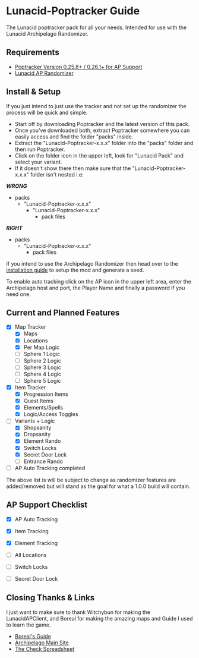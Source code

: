 # Lunacid-Poptracker Guide
 The Lunacid poptracker pack for all your needs. Intended for use with the Lunacid Archipelago Randomizer.

 ## Requirements
- [Poptracker Version 0.25.8+ / 0.26.1+ for AP Support](https://github.com/black-sliver/PopTracker/releases)
- [Lunacid AP Randomizer](https://github.com/Witchybun/LunacidAPClient/releases)

## Install & Setup
If you just intend to just use the tracker and not set up the randomizer the process will be quick and simple. 
- Start off by downloading Poptracker and the latest version of this pack. 
- Once you've downloaded both, extract Poptracker somewhere you can easily access and find the folder "packs" inside.
- Extract the "Lunacid-Poptracker-x.x.x" folder into the "packs" folder and then run Poptracker.
- Click on the folder icon in the upper left, look for "Lunacid Pack" and select your variant. 
- If it doesn't show there then make sure that the "Lunacid-Poptracker-x.x.x" folder isn't nested i.e:

_**WRONG**_
- packs
    - "Lunacid-Poptracker-x.x.x" 
        - "Lunacid-Poptracker-x.x.x" 
            - pack files

_**RIGHT**_
- packs
    - "Lunacid-Poptracker-x.x.x"
        - pack files


If you intend to use the Archipelago Randomizer then head over to the [installation guide](https://github.com/Witchybun/LunacidAPClient/blob/main/Documentation/Setup.md) to setup the mod and generate a seed. 

To enable auto tracking click on the AP icon in the upper left area, enter the Archipelago host and port, the Player Name and finally a password if you need one. 

## Current and Planned Features

- [x] Map Tracker
    - [x] Maps
    - [x] Locations
    - [x] Per Map Logic
    - [ ] Sphere 1 Logic
    - [ ] Sphere 2 Logic
    - [ ] Sphere 3 Logic
    - [ ] Sphere 4 Logic
    - [ ] Sphere 5 Logic
- [x] Item Tracker
    - [x] Progression Items
    - [x] Quest Items
    - [x] Elements/Spells
    - [x] Logic/Access Toggles
- [ ] Variants + Logic
    - [x] Shopsanity
    - [x] Dropsanity
    - [x] Element Rando
    - [x] Switch Locks
    - [X] Secret Door Lock
    - [ ] Entrance Rando
- [ ] AP Auto Tracking completed

The above list is will be subject to change as randomizer features are added/removed but will stand as the goal for what a 1.0.0 build will contain.

## AP Support Checklist
- [x] AP Auto Tracking
- [x] Item Tracking
- [x] Element Tracking
- [ ] All Locations
- [ ] Switch Locks
- [ ] Secret Door Lock


## Closing Thanks & Links
I just want to make sure to thank Witchybun for making the LunacidAPClient, and Boreal for making the amazing maps and Guide I used to learn the game.
 - [Boreal's Guide](https://steamcommunity.com/sharedfiles/filedetails/?id=2922297772)
 - [Archipelago Main Site](https://archipelago.gg/)
 - [The Check Spreadsheet](https://docs.google.com/spreadsheets/d/1vO7fT7tx9j9PCL5QLdcS3aFXruq0qrL1KXMEsywe1yk/edit?usp=sharing)
